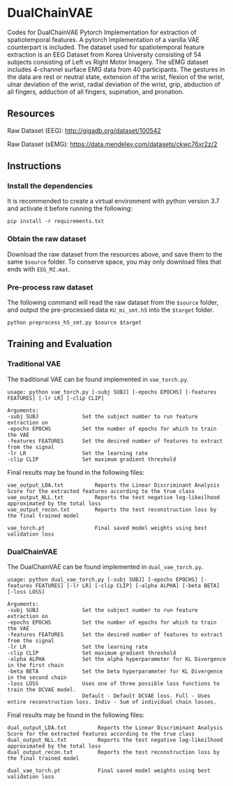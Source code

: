 # DualChainVAE
Codes for DualChainVAE Pytorch Implementation for extraction of spatiotemporal features. A pytorch implementation of a vanilla VAE counterpart is included. The dataset used for spatiotemporal feature extraction is an EEG Dataset from Korea University consisting of 54 subjects consisting of Left vs Right Motor Imagery. The sEMG dataset includes 4-channel surface EMG data from 40 participants. The gestures in the data are rest or neutral state, extension of the wrist, flexion of the wrist, ulnar deviation of the wrist, radial deviation of the wrist, grip, abduction of all fingers, adduction of all fingers, supination, and pronation.

## Resources
Raw Dataset (EEG): http://gigadb.org/dataset/100542

Raw Dataset (sEMG): https://data.mendeley.com/datasets/ckwc76xr2z/2

## Instructions
### Install the dependencies
It is recommended to create a virtual environment with python version 3.7 and activate it before running the following:

```
pip install -r requirements.txt
```

### Obtain the raw dataset
Download the raw dataset from the resources above, and save them to the same `$source` folder. To conserve space, you may only download files that ends with `EEG_MI.mat`.

### Pre-process raw dataset
The following command will read the raw dataset from the `$source` folder, and output the pre-processed data `KU_mi_smt.h5` into the `$target` folder.

```
python preprocess_h5_smt.py $source $target
```

## Training and Evaluation

### Traditional VAE
The traditional VAE can be found implemented in `vae_torch.py`.
```
usage: python vae_torch.py [-subj SUBJ] [-epochs EPOCHS] [-features FEATURES] [-lr LR] [-clip CLIP]

Arguments:
-subj SUBJ              Set the subject number to run feature extraction on
-epochs EPOCHS          Set the number of epochs for which to train the VAE
-features FEATURES      Set the desired number of features to extract from the signal
-lr LR                  Set the learning rate
-clip CLIP              Set maximum gradient threshold

```

Final results may be found in the following files:
```
vae_output_LDA.txt          Reports the Linear Discriminant Analysis Score for the extracted features according to the true class
vae_output_NLL.txt          Reports the test negative log-likeilhood approximated by the total loss
vae_output_recon.txt        Reports the test reconstruction loss by the final trained model

vae_torch.pt                Final saved model weights using best validation loss
```

### DualChainVAE
The DualChainVAE can be found implemented in `dual_vae_torch.py`.
```
usage: python dual_vae_torch.py [-subj SUBJ] [-epochs EPOCHS] [-features FEATURES] [-lr LR] [-clip CLIP] [-alpha ALPHA] [-beta BETA] [-loss LOSS]

Arguments:
-subj SUBJ              Set the subject number to run feature extraction on
-epochs EPOCHS          Set the number of epochs for which to train the VAE
-features FEATURES      Set the desired number of features to extract from the signal
-lr LR                  Set the learning rate
-clip CLIP              Set maximum gradient threshold
-alpha ALPHA            Set the alpha hyperparameter for KL Divergence in the first chain
-beta BETA              Set the beta hyperparameter for KL Divergence in the second chain
-loss LOSS              Uses one of three possible loss functions to train the DCVAE model. 
                        Default - Default DCVAE loss. Full - Uses entire reconstruction loss. Indiv - Sum of individual chain losses.

```

Final results may be found in the following files:
```
dual_output_LDA.txt          Reports the Linear Discriminant Analysis Score for the extracted features according to the true class
dual_output_NLL.txt          Reports the test negative log-likeilhood approximated by the total loss
dual_output_recon.txt        Reports the test reconstruction loss by the final trained model

dual_vae_torch.pt            Final saved model weights using best validation loss
```
